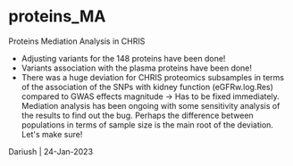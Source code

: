 # proteins_MA
Proteins Mediation Analysis in CHRIS

- Adjusting variants for the 148 proteins have been done!
- Variants association with the plasma proteins have been done!
- There was a huge deviation for CHRIS proteomics subsamples in terms of the association of the SNPs with kidney function (eGFRw.log.Res) compared to GWAS effects magnitude -> Has to be fixed immediately. Mediation analysis has been ongoing with some sensitivity analysis of the results to find out the bug. Perhaps the difference between populations in terms of sample size is the main root of the deviation. Let's make sure!

Dariush | 24-Jan-2023
